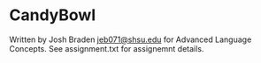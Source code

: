 # CandyBowl
Written by Josh Braden <jeb071@shsu.edu> for Advanced Language Concepts.
See assignment.txt for assignemnt details.
